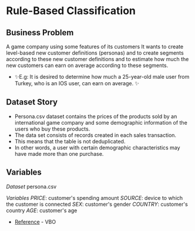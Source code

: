 # Rule-Based Classification

## Business Problem

A game company using some features of its customers
It wants to create level-based new customer definitions (personas) and to create segments according to these new customer definitions and to estimate how much the new customers can earn on average according to these segments.


- ✨E.g:
    It is desired to determine how much a 25-year-old male user from Turkey, who is an IOS user, can earn on average. ✨

## Dataset Story

- Persona.csv dataset contains the prices of the products sold by an international game company and some demographic information of the users who buy these products.
- The data set consists of records created in each sales transaction.
- This means that the table is not deduplicated.
- In other words, a user with certain demographic characteristics may have made more than one purchase.

## Variables

_Dataset_ 
persona.csv 

 _Variables_ 
 _PRICE_: customer's spending amount
                        _SOURCE_: device to which the customer is connected
                        _SEX_: customer's gender
                        _COUNTRY_: customer's country
                        _AGE_: customer's age 
                        
                        


- [Reference](https://www.veribilimiokulu.com/) - VBO




